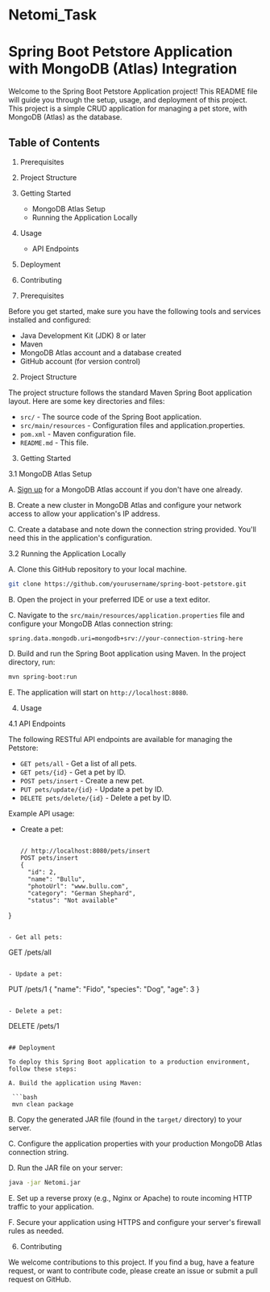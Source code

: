# Netomi_Task

# Spring Boot Petstore Application with MongoDB (Atlas) Integration

Welcome to the Spring Boot Petstore Application project! This README file will guide you through the setup, usage, and deployment of this project. This project is a simple CRUD application for managing a pet store, with MongoDB (Atlas) as the database.

## Table of Contents
1. Prerequisites
2. Project Structure
3. Getting Started
    - MongoDB Atlas Setup
    - Running the Application Locally
4. Usage
    - API Endpoints
5. Deployment
6. Contributing

1. Prerequisites

Before you get started, make sure you have the following tools and services installed and configured:

- Java Development Kit (JDK) 8 or later
- Maven
- MongoDB Atlas account and a database created
- GitHub account (for version control)

2. Project Structure

The project structure follows the standard Maven Spring Boot application layout. Here are some key directories and files:

- `src/` - The source code of the Spring Boot application.
- `src/main/resources` - Configuration files and application.properties.
- `pom.xml` - Maven configuration file.
- `README.md` - This file.

3. Getting Started

3.1 MongoDB Atlas Setup

A. [Sign up](https://www.mongodb.com/cloud/atlas/register) for a MongoDB Atlas account if you don't have one already.

B. Create a new cluster in MongoDB Atlas and configure your network access to allow your application's IP address.

C. Create a database and note down the connection string provided. You'll need this in the application's configuration.

3.2 Running the Application Locally

A. Clone this GitHub repository to your local machine.

   ```bash
   git clone https://github.com/yourusername/spring-boot-petstore.git
   ```

B. Open the project in your preferred IDE or use a text editor.

C. Navigate to the `src/main/resources/application.properties` file and configure your MongoDB Atlas connection string:

   ```application.properties
   spring.data.mongodb.uri=mongodb+srv://your-connection-string-here
   ```

D. Build and run the Spring Boot application using Maven. In the project directory, run:

   ```bash
   mvn spring-boot:run
   ```

E. The application will start on `http://localhost:8080`.

4. Usage

4.1 API Endpoints

The following RESTful API endpoints are available for managing the Petstore:

- `GET pets/all` - Get a list of all pets.
- `GET pets/{id}` - Get a pet by ID.
- `POST pets/insert` - Create a new pet.
- `PUT pets/update/{id}` - Update a pet by ID.
- `DELETE pets/delete/{id}` - Delete a pet by ID.

Example API usage:

- Create a pet:
  ```

  // http://localhost:8080/pets/insert
  POST pets/insert
  {
    "id": 2,
    "name": "Bullu",
    "photoUrl": "www.bullu.com",
    "category": "German Shephard",
    "status": "Not available"
}
  ```

- Get all pets:
  ```
  GET /pets/all
  ```

- Update a pet:
  ```
  PUT /pets/1
  {
    "name": "Fido",
    "species": "Dog",
    "age": 3
  }
  ```

- Delete a pet:
  ```
  DELETE /pets/1
  ```

## Deployment

To deploy this Spring Boot application to a production environment, follow these steps:

A. Build the application using Maven:

   ```bash
   mvn clean package
   ```

B. Copy the generated JAR file (found in the `target/` directory) to your server.

C. Configure the application properties with your production MongoDB Atlas connection string.

D. Run the JAR file on your server:

   ```bash
   java -jar Netomi.jar
   ```

E. Set up a reverse proxy (e.g., Nginx or Apache) to route incoming HTTP traffic to your application.

F. Secure your application using HTTPS and configure your server's firewall rules as needed.

6. Contributing

We welcome contributions to this project. If you find a bug, have a feature request, or want to contribute code, please create an issue or submit a pull request on GitHub.
